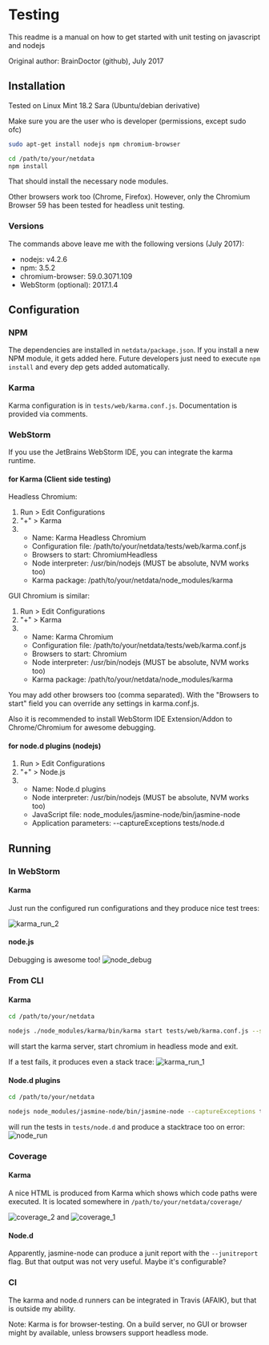 # Testing
This readme is a manual on how to get started with unit testing on javascript and nodejs

Original author: BrainDoctor (github), July 2017

## Installation

Tested on Linux Mint 18.2 Sara (Ubuntu/debian derivative)

Make sure you are the user who is developer (permissions, except sudo ofc)

```sh
sudo apt-get install nodejs npm chromium-browser

cd /path/to/your/netdata
npm install
```

That should install the necessary node modules.

Other browsers work too (Chrome, Firefox). However, only the Chromium Browser 59 has been tested for headless unit testing.

### Versions

The commands above leave me with the following versions (July 2017):

 - nodejs: v4.2.6
 - npm: 3.5.2
 - chromium-browser: 59.0.3071.109
 - WebStorm (optional): 2017.1.4

## Configuration

### NPM

The dependencies are installed in `netdata/package.json`. If you install a new NPM module, it gets added here. Future developers just need to execute `npm install` and every dep gets added automatically.

### Karma

Karma configuration is in `tests/web/karma.conf.js`. Documentation is provided via comments.

### WebStorm

If you use the JetBrains WebStorm IDE, you can integrate the karma runtime.

#### for Karma (Client side testing)

Headless Chromium:
1. Run > Edit Configurations
2. "+" > Karma
3. - Name: Karma Headless Chromium
   - Configuration file: /path/to/your/netdata/tests/web/karma.conf.js
   - Browsers to start: ChromiumHeadless
   - Node interpreter: /usr/bin/nodejs (MUST be absolute, NVM works too)
   - Karma package: /path/to/your/netdata/node_modules/karma

GUI Chromium is similar:
1. Run > Edit Configurations
2. "+" > Karma
3. - Name: Karma Chromium
   - Configuration file: /path/to/your/netdata/tests/web/karma.conf.js
   - Browsers to start: Chromium
   - Node interpreter: /usr/bin/nodejs (MUST be absolute, NVM works too)
   - Karma package: /path/to/your/netdata/node_modules/karma

You may add other browsers too (comma separated). With the "Browsers to start" field you can override any settings in karma.conf.js.

Also it is recommended to install WebStorm IDE Extension/Addon to Chrome/Chromium for awesome debugging.

#### for node.d plugins (nodejs)

1. Run > Edit Configurations
2. "+" > Node.js
3. - Name: Node.d plugins
   - Node interpreter: /usr/bin/nodejs (MUST be absolute, NVM works too)
   - JavaScript file: node_modules/jasmine-node/bin/jasmine-node
   - Application parameters: --captureExceptions tests/node.d

## Running

### In WebStorm

#### Karma
Just run the configured run configurations and they produce nice test trees:

![karma_run_2](https://user-images.githubusercontent.com/12159026/28277789-559149f6-6b1b-11e7-9cc7-a81d81d12c35.png)

#### node.js

Debugging is awesome too!
![node_debug](https://user-images.githubusercontent.com/12159026/28277879-8beee5ee-6b1b-11e7-9356-3156956f2282.png)

### From CLI

#### Karma

```sh
cd /path/to/your/netdata

nodejs ./node_modules/karma/bin/karma start tests/web/karma.conf.js --single-run=true --browsers=ChromiumHeadless
```
will start the karma server, start chromium in headless mode and exit.

If a test fails, it produces even a stack trace:
![karma_run_1](https://user-images.githubusercontent.com/12159026/28277754-3682bebe-6b1b-11e7-8b7e-66b23d87177d.png)

#### Node.d plugins

```sh
cd /path/to/your/netdata

nodejs node_modules/jasmine-node/bin/jasmine-node --captureExceptions tests/node.d
```

will run the tests in `tests/node.d` and produce a stacktrace too on error:
![node_run](https://user-images.githubusercontent.com/12159026/28277812-65bb69b0-6b1b-11e7-8500-bcdbb3436574.png)

### Coverage

#### Karma

A nice HTML is produced from Karma which shows which code paths were executed. It is located somewhere in `/path/to/your/netdata/coverage/`

![coverage_2](https://user-images.githubusercontent.com/12159026/28277719-142146c4-6b1b-11e7-9992-3e88dee2efd2.png)
and
![coverage_1](https://user-images.githubusercontent.com/12159026/28277687-fa93e360-6b1a-11e7-995f-cbb4c5d012a7.png)

#### Node.d

Apparently, jasmine-node can produce a junit report with the `--junitreport` flag. But that output was not very useful. Maybe it's configurable?

### CI

The karma and node.d runners can be integrated in Travis (AFAIK), but that is outside my ability.

Note: Karma is for browser-testing. On a build server, no GUI or browser might by available, unless browsers support headless mode.
